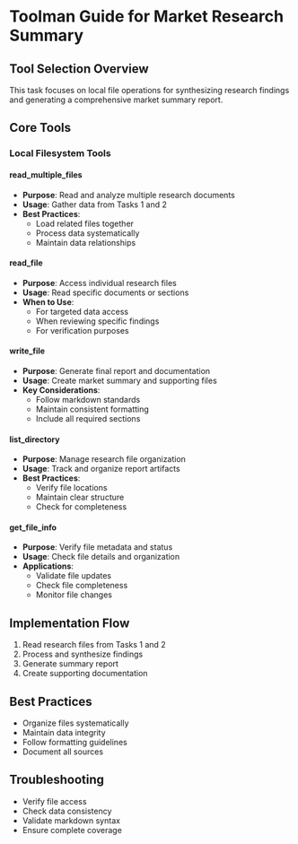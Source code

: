 # Toolman Guide for Market Research Summary

## Tool Selection Overview
This task focuses on local file operations for synthesizing research findings and generating a comprehensive market summary report.

## Core Tools

### Local Filesystem Tools

#### read_multiple_files
- **Purpose**: Read and analyze multiple research documents
- **Usage**: Gather data from Tasks 1 and 2
- **Best Practices**:
  - Load related files together
  - Process data systematically
  - Maintain data relationships

#### read_file
- **Purpose**: Access individual research files
- **Usage**: Read specific documents or sections
- **When to Use**:
  - For targeted data access
  - When reviewing specific findings
  - For verification purposes

#### write_file
- **Purpose**: Generate final report and documentation
- **Usage**: Create market summary and supporting files
- **Key Considerations**:
  - Follow markdown standards
  - Maintain consistent formatting
  - Include all required sections

#### list_directory
- **Purpose**: Manage research file organization
- **Usage**: Track and organize report artifacts
- **Best Practices**:
  - Verify file locations
  - Maintain clear structure
  - Check for completeness

#### get_file_info
- **Purpose**: Verify file metadata and status
- **Usage**: Check file details and organization
- **Applications**:
  - Validate file updates
  - Check file completeness
  - Monitor file changes

## Implementation Flow
1. Read research files from Tasks 1 and 2
2. Process and synthesize findings
3. Generate summary report
4. Create supporting documentation

## Best Practices
- Organize files systematically
- Maintain data integrity
- Follow formatting guidelines
- Document all sources

## Troubleshooting
- Verify file access
- Check data consistency
- Validate markdown syntax
- Ensure complete coverage